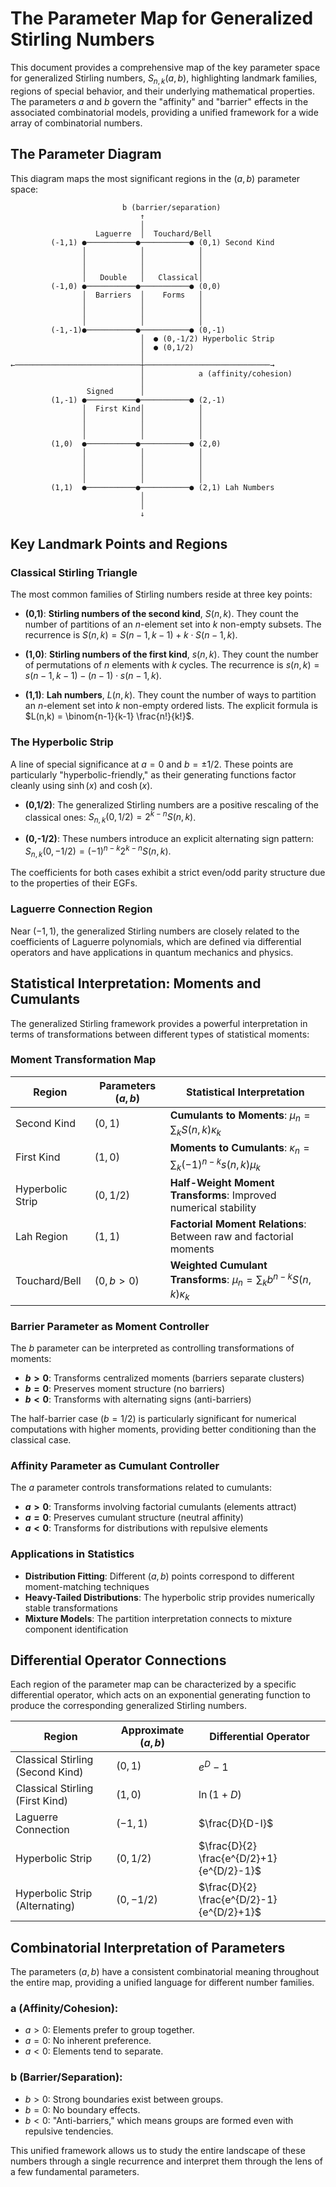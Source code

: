 # The Parameter Map for Generalized Stirling Numbers

This document provides a comprehensive map of the key parameter space for generalized Stirling numbers, $S_{n,k}(a,b)$, highlighting landmark families, regions of special behavior, and their underlying mathematical properties. The parameters $a$ and $b$ govern the "affinity" and "barrier" effects in the associated combinatorial models, providing a unified framework for a wide array of combinatorial numbers.

## The Parameter Diagram

This diagram maps the most significant regions in the $(a,b)$ parameter space:

```
                         b (barrier/separation)
                             ↑
                             │
                   Laguerre  │  Touchard/Bell
         (-1,1) ●───────────●───────────● (0,1) Second Kind
                │            │            │
                │            │            │
                │            │            │
                │   Double   │   Classical│
         (-1,0) ●───────────●───────────● (0,0)
                │  Barriers  │    Forms   │
                │            │            │
                │            │            │
                │            │            │
         (-1,-1)●───────────●───────────● (0,-1)
                             │  ● (0,-1/2) Hyperbolic Strip
                             │  ● (0,1/2)
                             │
←────────────────────────────┼────────────────────────────→
                             │            a (affinity/cohesion)
                             │
                 Signed      │
         (1,-1) ●───────────●───────────● (2,-1)
                │  First Kind│            │
                │            │            │
                │            │            │
                │            │            │
         (1,0)  ●───────────●───────────● (2,0)
                │            │            │
                │            │            │
                │            │            │
                │            │            │
         (1,1)  ●───────────●───────────● (2,1) Lah Numbers
                             │
                             │
                             ↓
```

## Key Landmark Points and Regions

### Classical Stirling Triangle
The most common families of Stirling numbers reside at three key points:

- **(0,1)**: **Stirling numbers of the second kind**, $S(n,k)$. They count the number of partitions of an $n$-element set into $k$ non-empty subsets. The recurrence is $S(n,k) = S(n-1,k-1) + k \cdot S(n-1,k)$.

- **(1,0)**: **Stirling numbers of the first kind**, $s(n,k)$. They count the number of permutations of $n$ elements with $k$ cycles. The recurrence is $s(n,k) = s(n-1,k-1) - (n-1) \cdot s(n-1,k)$.

- **(1,1)**: **Lah numbers**, $L(n,k)$. They count the number of ways to partition an $n$-element set into $k$ non-empty ordered lists. The explicit formula is $L(n,k) = \binom{n-1}{k-1} \frac{n!}{k!}$.

### The Hyperbolic Strip
A line of special significance at $a=0$ and $b=\pm 1/2$. These points are particularly "hyperbolic-friendly," as their generating functions factor cleanly using $\sinh(x)$ and $\cosh(x)$.

- **(0,1/2)**: The generalized Stirling numbers are a positive rescaling of the classical ones: $S_{n,k}(0,1/2) = 2^{k-n}S(n,k)$.

- **(0,-1/2)**: These numbers introduce an explicit alternating sign pattern: $S_{n,k}(0,-1/2) = (-1)^{n-k}2^{k-n}S(n,k)$.

The coefficients for both cases exhibit a strict even/odd parity structure due to the properties of their EGFs.

### Laguerre Connection Region
Near $(-1,1)$, the generalized Stirling numbers are closely related to the coefficients of Laguerre polynomials, which are defined via differential operators and have applications in quantum mechanics and physics.

## Statistical Interpretation: Moments and Cumulants

The generalized Stirling framework provides a powerful interpretation in terms of transformations between different types of statistical moments:

### Moment Transformation Map

| Region | Parameters $(a,b)$ | Statistical Interpretation |
|--------|-------------------|----------------------------|
| Second Kind | $(0,1)$ | **Cumulants to Moments**: $\mu_n = \sum_k S(n,k)\kappa_k$ |
| First Kind | $(1,0)$ | **Moments to Cumulants**: $\kappa_n = \sum_k (-1)^{n-k}s(n,k)\mu_k$ |
| Hyperbolic Strip | $(0,1/2)$ | **Half-Weight Moment Transforms**: Improved numerical stability |
| Lah Region | $(1,1)$ | **Factorial Moment Relations**: Between raw and factorial moments |
| Touchard/Bell | $(0,b>0)$ | **Weighted Cumulant Transforms**: $\mu_n = \sum_k b^{n-k}S(n,k)\kappa_k$ |

### Barrier Parameter as Moment Controller

The $b$ parameter can be interpreted as controlling transformations of moments:

- **$b>0$**: Transforms centralized moments (barriers separate clusters)
- **$b=0$**: Preserves moment structure (no barriers)
- **$b<0$**: Transforms with alternating signs (anti-barriers)

The half-barrier case $(b=1/2)$ is particularly significant for numerical computations with higher moments, providing better conditioning than the classical case.

### Affinity Parameter as Cumulant Controller

The $a$ parameter controls transformations related to cumulants:

- **$a>0$**: Transforms involving factorial cumulants (elements attract)
- **$a=0$**: Preserves cumulant structure (neutral affinity)
- **$a<0$**: Transforms for distributions with repulsive elements

### Applications in Statistics

- **Distribution Fitting**: Different $(a,b)$ points correspond to different moment-matching techniques
- **Heavy-Tailed Distributions**: The hyperbolic strip provides numerically stable transformations
- **Mixture Models**: The partition interpretation connects to mixture component identification

## Differential Operator Connections

Each region of the parameter map can be characterized by a specific differential operator, which acts on an exponential generating function to produce the corresponding generalized Stirling numbers.

| Region | Approximate $(a,b)$ | Differential Operator |
|--------|---------------------|----------------------|
| Classical Stirling (Second Kind) | $(0,1)$ | $e^D - 1$ |
| Classical Stirling (First Kind) | $(1,0)$ | $\ln(1+D)$ |
| Laguerre Connection | $(-1,1)$ | $\frac{D}{D-I}$ |
| Hyperbolic Strip | $(0,1/2)$ | $\frac{D}{2} \frac{e^{D/2}+1}{e^{D/2}-1}$ |
| Hyperbolic Strip (Alternating) | $(0,-1/2)$ | $\frac{D}{2} \frac{e^{D/2}-1}{e^{D/2}+1}$ |

## Combinatorial Interpretation of Parameters

The parameters $(a,b)$ have a consistent combinatorial meaning throughout the entire map, providing a unified language for different number families.

### a (Affinity/Cohesion):
- $a > 0$: Elements prefer to group together.
- $a = 0$: No inherent preference.
- $a < 0$: Elements tend to separate.

### b (Barrier/Separation):
- $b > 0$: Strong boundaries exist between groups.
- $b = 0$: No boundary effects.
- $b < 0$: "Anti-barriers," which means groups are formed even with repulsive tendencies.

This unified framework allows us to study the entire landscape of these numbers through a single recurrence and interpret them through the lens of a few fundamental parameters.